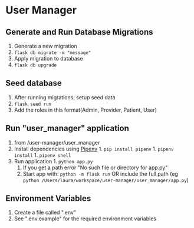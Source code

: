 # User Manager

## Generate and Run Database Migrations

1. Generate a new migration
  1. `flask db migrate -m "message"`
1. Apply migration to database
  1. `flask db upgrade`

## Seed database

1. After running migrations, setup seed data
  1. `flask seed run`
1. Add the roles in this format(Admin, Provider, Patient, User)

## Run "user_manager" application

1. from /user-manager/user_manager
  1. Install dependencies using [Pipenv](https://pipenv-fork.readthedocs.io/en/latest/basics.html)
    1. `pip install pipenv`
    1. `pipenv install`
    1. `pipenv shell`
  1. Run application
    1. `python app.py`
      1. If you get a path error "No such file or directory for app.py"
      1. Start app with: `python -m flask run` OR include the full path (eg  `python /Users/laura/workspace/user-manager/user_manager/app.py`)

## Environment Variables

1. Create a file called ".env"
  1. See ".env.example" for the required environment variables
